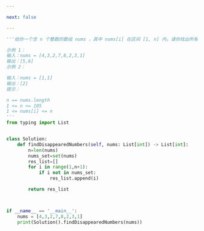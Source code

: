 ```yaml
---

next: false

---
```




<BlogInfo id="1254" title="36.找到所有数组中消失的数字" author="白日梦想猿" pv=0 read_times=0 pre_cost_time="0分32秒" category="leetcode" tag_list="['leetcode']" create_time="2022.03.11 22:35:10" update_time="2022.03.11 22:45:15" />

```python
'''给你一个含 n 个整数的数组 nums ，其中 nums[i] 在区间 [1, n] 内。请你找出所有在 [1, n] 范围内但没有出现在 nums 中的数字，并以数组的形式返回结果。

示例 1：
输入：nums = [4,3,2,7,8,2,3,1]
输出：[5,6]
示例 2：

输入：nums = [1,1]
输出：[2]
提示：

n == nums.length
1 <= n <= 105
1 <= nums[i] <= n
'''
from typing import List


class Solution:
    def findDisappearedNumbers(self, nums: List[int]) -> List[int]:
        n=len(nums)
        nums_set=set(nums)
        res_list=[]
        for i in range(1,n+1):
            if i not in nums_set:
                res_list.append(i)

        return res_list



if __name__ == '__main__':
    nums = [4,3,2,7,8,2,3,1]
    print(Solution().findDisappearedNumbers(nums))

```



<ActionBox />
